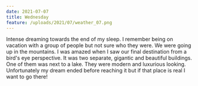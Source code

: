 ```yaml
---
date: 2021-07-07
title: Wednesday
feature: /uploads/2021/07/weather_07.png
---
```


Intense dreaming towards the end of my sleep. I remember being on vacation with a group of people but not sure who they were. We were going up in the mountains. I was amazed when I saw our final destination from a bird's eye perspective. It was two separate, gigantic and beautiful buildings. One of them was next to a lake. They were modern and luxurious looking. Unfortunately my dream ended before reaching it but if that place is real I want to go there!
